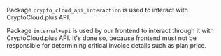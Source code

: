 Package `crypto_cloud_api_interaction` is used to interact with CryptoCloud.plus API.

Package `internal+api` is used by our frontend to interact through it with CryptoCloud.plus API.
It's done so, because frontend must not be responsible for determining critical invoice details such as plan price. 